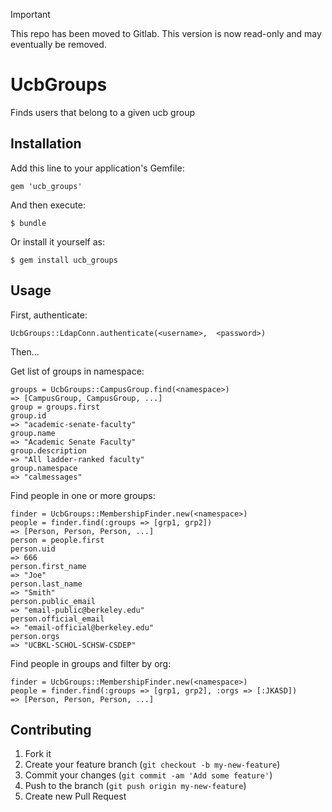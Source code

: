 > [!IMPORTANT]  
> This repo has been moved to Gitlab. This version is now read-only and may eventually be removed.

# UcbGroups

Finds users that belong to a given ucb group

## Installation

Add this line to your application's Gemfile:

    gem 'ucb_groups'

And then execute:

    $ bundle

Or install it yourself as:

    $ gem install ucb_groups

## Usage

First, authenticate:
```
UcbGroups::LdapConn.authenticate(<username>,  <password>)
```

Then...

Get list of groups in namespace:
```
groups = UcbGroups::CampusGroup.find(<namespace>)
=> [CampusGroup, CampusGroup, ...]
group = groups.first
group.id
=> "academic-senate-faculty"
group.name
=> "Academic Senate Faculty"
group.description
=> "All ladder-ranked faculty"
group.namespace
=> "calmessages"
```

Find people in one or more groups:
```
finder = UcbGroups::MembershipFinder.new(<namespace>)
people = finder.find(:groups => [grp1, grp2])
=> [Person, Person, Person, ...]
person = people.first
person.uid
=> 666
person.first_name
=> "Joe"
person.last_name
=> "Smith"
person.public_email
=> "email-public@berkeley.edu"
person.official_email
=> "email-official@berkeley.edu"
person.orgs
=> "UCBKL-SCHOL-SCHSW-CSDEP"
```

Find people in groups and filter by org:
```
finder = UcbGroups::MembershipFinder.new(<namespace>)
people = finder.find(:groups => [grp1, grp2], :orgs => [:JKASD])
=> [Person, Person, Person, ...]
```

## Contributing

1. Fork it
2. Create your feature branch (`git checkout -b my-new-feature`)
3. Commit your changes (`git commit -am 'Add some feature'`)
4. Push to the branch (`git push origin my-new-feature`)
5. Create new Pull Request
